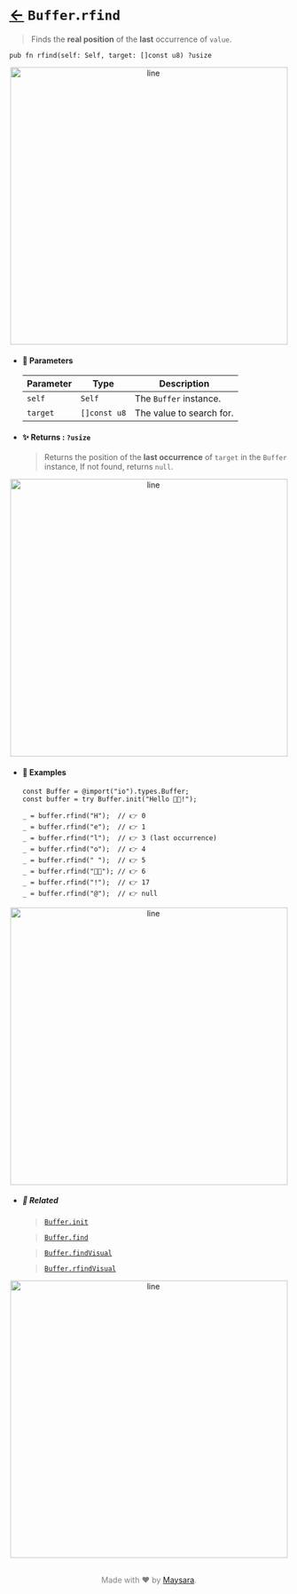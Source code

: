 # [←](../Buffer.md) `Buffer`.`rfind`

> Finds the **real position** of the **last** occurrence of `value`.

```zig
pub fn rfind(self: Self, target: []const u8) ?usize
```

<div align="center">
<img src="https://raw.githubusercontent.com/Super-ZIG/io/refs/heads/main/dist/img/md/line.png" alt="line" style="width:500px;"/>
</div>

- #### 🧩 Parameters

    | Parameter | Type         | Description                        |
    | --------- | ------------ | ---------------------------------- |
    | `self`    | `Self`       | The `Buffer` instance.             |
    | `target`  | `[]const u8` | The value to search for. |

- #### ✨ Returns : `?usize`

    > Returns the position of the **last occurrence** of `target` in the `Buffer` instance, If not found, returns `null`.

<div align="center">
<img src="https://raw.githubusercontent.com/Super-ZIG/io/refs/heads/main/dist/img/md/line.png" alt="line" style="width:500px;"/>
</div>

- #### 🧪 Examples

    ```zig
    const Buffer = @import("io").types.Buffer;
    const buffer = try Buffer.init("Hello 👨‍🏭!");
    ```

    ```zig
    _ = buffer.rfind("H");  // 👉 0
    _ = buffer.rfind("e");  // 👉 1
    _ = buffer.rfind("l");  // 👉 3 (last occurrence)
    _ = buffer.rfind("o");  // 👉 4
    _ = buffer.rfind(" ");  // 👉 5
    _ = buffer.rfind("👨‍🏭"); // 👉 6
    _ = buffer.rfind("!");  // 👉 17
    _ = buffer.rfind("@");  // 👉 null
    ```

<div align="center">
<img src="https://raw.githubusercontent.com/Super-ZIG/io/refs/heads/main/dist/img/md/line.png" alt="line" style="width:500px;"/>
</div>

- ##### 🔗 Related

  > [`Buffer.init`](./init.md)

  > [`Buffer.find`](./find.md)

  > [`Buffer.findVisual`](./findVisual.md)

  > [`Buffer.rfindVisual`](./rfindVisual.md)

<div align="center">
<img src="https://raw.githubusercontent.com/Super-ZIG/io/refs/heads/main/dist/img/md/line.png" alt="line" style="width:500px;"/>
</div>

<p align="center" style="color:grey;"><br />Made with ❤️ by <a href="http://github.com/maysara-elshewehy" target="blank">Maysara</a>.</p>